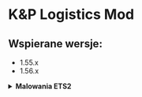# K&P Logistics Mod
## Wspierane wersje: 
- 1.55.x
- 1.56.x
<details>
  <summary><b>Malowania ETS2</b></summary>
<li>Renault Magnum <code>69805</code> <br>
<li> Renault Premium <code>69806</code> <br>
<li> Renault T (High) <code>67407</code> <br>
<li> Mercedes Actros MP3 <code>69804</code> <br>
<li> Mercedes Actros MP4 <code>67629</code> <br>
<li>Scania R 2009 <code>70079</code> <br>
<li>Scania Streamline <code>67660</code> <br>
<li>Scania S 2016 <code>67892</code> <br>
<li>Scania R 2016 <code>70080</code> <br>
<li>MAN TGX Euro5 <code>69801</code> <br>
<li>MAN TGX Euro6 <code>69802</code> <br>
<li>MAN TGX 2020 <code>67806</code> <br>
<li>DAF XF 105 <code>69798</code> <br>
<li>DAF XF 106 <code>69797</code> <br>
<li>DAF XD <code>69349</code> <br>
<li>DAF 2021 <code>69795</code> <br>
<li>Iveco Stralis <code>69800</code> <br>
<li>Iveco Hi-Way <code>69799</code> <br>
<li>Iveco S-Way <code>68971</code> <br>
<li>Volvo FH3 <code>70081</code> <br>
<li>Volvo FH4 <code>70082</code> <br>
<li>Volvo FH5 <code>70083</code> <br>
<li>Volvo FH6 <code>69920</code> <br>
</details>
